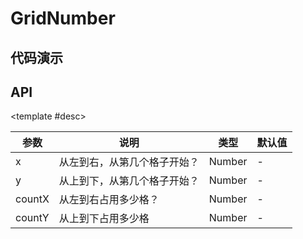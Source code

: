 <script setup>
  import GridNumber from './Components/GridNumber/demo/index.vue'
</script>

# GridNumber

<ContainerBox title="介绍">
<template #desc>

利用了`grid`布局的`gridArea`子属性，实现数字模板布局

推荐使用 [Grid 布局生成器](https://cssgrid-generator.netlify.app) 辅助布局，确定每个盒子的占用格数
</template>
</ContainerBox>

<ContainerBox title="下载并引入">
<template #desc>

[下载组件包及当前组件的所有案例](https://gitee.com/lengyibai/lib3-component-packages/raw/master/Lib/static/LibGridNumber.zip)

引入参考 [引入组件](/Components/base/start.html)

</template>
</ContainerBox>

## 代码演示

<ContainerBox title="基础用法">
<template #desc>
数字模板：虽然可读性不强，但它直接修改的子元素属性，能触发子元素动画

字母模板：虽然看着更直观、可读性强，但字母模板属于父元素属性，修改布局并不会触发子元素的响应式动画

推荐：当布局定死不会改变或不需要动画时，可以考虑使用[字母模板](/Components/statics/GridLetter.html)

试着缩小浏览器宽度查看效果
</template>

<div class="demoBox">
<GridNumber />
</div>

<ShowCode>
<template #codes>

```vue
<template>
  <div class="grid">
    <transition-group>
      <!--
      x、countX、y、countY是固定写法，看得懂可以自行修改，但推荐当前写法
     -->
      <LibGridNumber
        class="LibGridNumber"
        v-for="(item, index) in box"
        :x="item[0]"
        :countX="item[1]"
        :y="item[2]"
        :countY="item[3]"
        :key="index"
      >
        {{ index }}
      </LibGridNumber>
    </transition-group>
  </div>
</template>
<script setup lang="ts">
import { nextTick, onBeforeMount, onMounted, ref } from 'vue';

const box = ref<number[][]>([]); //用于存储当前的布局

interface Layout {
  0: number[][];
  500: number[][];
  800: number[][];
  1200: number[][];
  [propsName: string]: number[][];
}

/* 布局列表 */
const boxs: Layout = {
  0: [
    [1, 4, 1, 1],
    [1, 2, 2, 1],
    [3, 2, 2, 1],
    [1, 2, 3, 1],
    [3, 2, 3, 1],
    [1, 4, 4, 1],
    [1, 4, 5, 1],
  ],
  500: [
    /**
     * 每个数组代表一个盒子，每个数组内的数字代表占用
     * 数组元素第1个和第2个，代表X轴第几格开始，占用了几格
     * 数组元素第3个和第4个，代表Y轴第几格开始，占用了几格
     */
    [1, 1, 1, 2],
    [1, 2, 3, 1],
    [1, 3, 4, 1],
    [2, 2, 1, 1],
    [3, 1, 3, 1],
    [3, 1, 2, 1],
    [2, 1, 2, 1],
  ],
  800: [
    [1, 1, 1, 2],
    [2, 1, 1, 3],
    [1, 1, 3, 1],
    [1, 3, 4, 1],
    [4, 1, 2, 3],
    [3, 2, 1, 1],
    [3, 1, 2, 2],
  ],
  1200: [
    [1, 2, 1, 1],
    [3, 1, 1, 2],
    [4, 1, 1, 1],
    [1, 1, 2, 2],
    [2, 1, 2, 1],
    [2, 3, 3, 1],
    [4, 1, 2, 1],
  ],
};

const fn = () => {
  /* 循环布局数组的 key，当大于 key 则使用该 key 布局 */
  Object.keys(boxs).forEach((item) => {
    if (document.documentElement.clientWidth > Number(item)) {
      box.value = boxs[item];
    }
  });
};

onMounted(() => {
  nextTick(() => {
    fn();
  });
  window.addEventListener('resize', fn);
});

onBeforeMount(() => {
  window.removeEventListener('resize', fn);
});
</script>
<style scoped>
.grid {
  display: grid;
  width: 100%;
  grid-gap: 5px;
}
.LibGridNumber {
  display: flex;
  justify-content: center;
  align-items: center;
  border: 1px solid #000;
  font-size: 6vw;
  transition: all 1s;
}
</style>
```

</template>
</ShowCode>
</ContainerBox>

## API

<ContainerBox title="Props">

<template #desc>

| 参数   | 说明                         | 类型   | 默认值 |
| ------ | ---------------------------- | ------ | ------ |
| x      | 从左到右，从第几个格子开始？ | Number | -      |
| y      | 从上到下，从第几个格子开始？ | Number | -      |
| countX | 从左到右占用多少格？         | Number | -      |
| countY | 从上到下占用多少格           | Number | -      |

</template>
</ContainerBox>
